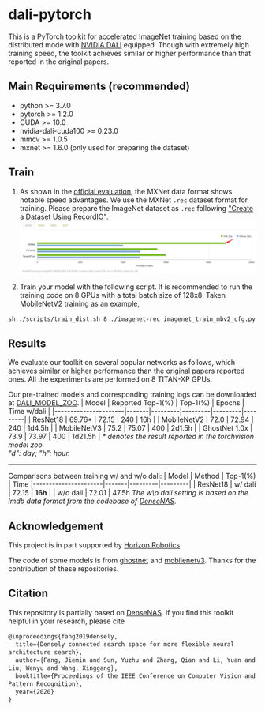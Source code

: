 # dali-pytorch
This is a PyTorch toolkit for accelerated ImageNet training based on the distributed mode with [NVIDIA DALI](https://github.com/NVIDIA/DALI) equipped. Though with extremely high training speed, the toolkit achieves similar or higher performance than that reported in the original papers.

## Main Requirements (recommended)

* python >= 3.7.0
* pytorch >= 1.2.0
* CUDA >= 10.0
* nvidia-dali-cuda100 >= 0.23.0
* mmcv >= 1.0.5
* mxnet >= 1.6.0 (only used for preparing the dataset)

## Train
1. As shown in the [official evaluation](https://developer.nvidia.com/DALI), the MXNet data format shows notable speed advantages. We use the MXNet `.rec` dataset format for training. Please prepare the ImageNet dataset as `.rec` following ["Create a Dataset Using RecordIO"](https://mxnet.apache.org/api/faq/recordio).
![speed_comp](./imgs/dali-speed-comp.png)

2. Train your model with the following script. It is recommended to run the training code on 8 GPUs with a total batch size of 128x8. Taken MobileNetV2 training as an example,
```
sh ./scripts/train_dist.sh 8 ./imagenet-rec imagenet_train_mbv2_cfg.py
```


## Results
We evaluate our toolkit on several popular networks as follows, which achieves similar or higher performance than the original papers reported ones. All the experiments are performed on 8 TITAN-XP GPUs.

Our pre-trained models and corresponding training logs can be downloaded at [DALI_MODEL_ZOO](https://drive.google.com/drive/folders/1-KHHupxYmZClxlnmrZ5X5ndObFcp98Lv?usp=sharing).
| Model                | Reported Top-1(%) | Top-1(%) | Epochs | Time w/dali |
|----------------------|-------|---------|---------|---------|---------| 
| ResNet18 | 69.76* | 72.15 | 240 | 16h |
| MobileNetV2 | 72.0 | 72.94 | 240 | 1d4.5h |
| MobileNetV3 | 75.2 | 75.07 | 400 | 2d1.5h |
| GhostNet 1.0x | 73.9 | 73.97 | 400 | 1d21.5h |
*\* denotes the result reported in the torchvision model zoo.*<br>
*"d": day; "h": hour.*

----------------------------------

Comparisons between training w/ and w/o dali:
| Model | Method | Top-1(%) | Time 
|----------------------|-------|---------|---------| 
| ResNet18 | w/ dali | 72.15 | **16h** 
|  | w/o dali | 72.01 | 47.5h 
*The w\o dali setting is based on the lmdb data format from the codebase of [DenseNAS](https://github.com/JaminFong/DenseNAS).*

## Acknowledgement
This project is in part supported by [Horizon Robotics](https://en.horizon.ai).

The code of some models is from [ghostnet](https://github.com/huawei-noah/ghostnet/blob/master/pytorch/ghostnet.py) and [mobilenetv3](https://github.com/d-li14/mobilenetv3.pytorch). Thanks for the contribution of these repositories.

## Citation
This repository is partially based on [DenseNAS](https://github.com/JaminFong/DenseNAS). If you find this toolkit helpful in your research, please cite
```
@inproceedings{fang2019densely,
  title={Densely connected search space for more flexible neural architecture search},
  author={Fang, Jiemin and Sun, Yuzhu and Zhang, Qian and Li, Yuan and Liu, Wenyu and Wang, Xinggang},
  booktitle={Proceedings of the IEEE Conference on Computer Vision and Pattern Recognition},
  year={2020}
}
```